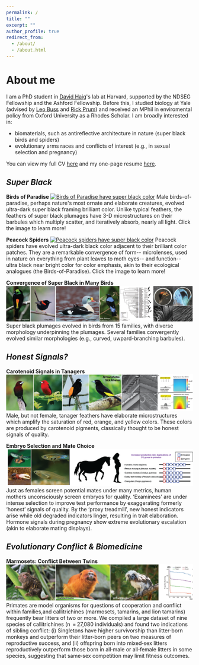 ```yaml
---
permalink: /
title: ""
excerpt: ""
author_profile: true
redirect_from: 
  - /about/
  - /about.html
---
```


About me
======

I am a PhD student in [David Haig](https://haiggroup.oeb.harvard.edu/)'s lab at Harvard, supported by the NDSEG Fellowship and the Ashford Fellowship. Before this, I studied biology at Yale (advised by [Leo Buss](https://eeb.yale.edu/people/faculty-affiliated/leo-buss) and [Rick Prum](https://prumlab.yale.edu/)) and received an MPhil in enviromental policy from Oxford University as a Rhodes Scholar. I am broadly interested in:
- biomaterials, such as antireflective architecture in nature (super black birds and spiders)
- evolutionary arms races and conflicts of interest (e.g., in sexual selection and pregnancy)  

You can view my full CV [here](https://reallymccoy.github.io/files/Dakota_McCoy_CV.pdf) and my one-page resume [here](https://reallymccoy.github.io/files/Dakota_McCoy_OnePage_Resume.pdf).



*Super Black*
-------

**Birds of Paradise**
[![Birds of Paradise have super black color](/images/Birds_of_Paradise_Website.png)](https://www.nature.com/articles/s41467-017-02088-w)
Male birds-of-paradise, perhaps nature's most ornate and elaborate creatures, evolved ultra-dark super black framing brilliant color. Unlike typical feathers, the feathers of super black plumages have 3-D microstructures on their barbules which multiply scatter, and iteratively absorb, nearly all light. Click the image to learn more!


**Peacock Spiders**
[![Peacock spiders have super black color](/images/Peacock_Spiders_Website.png)](https://royalsocietypublishing.org/doi/full/10.1098/rspb.2019.0589)
Peacock spiders have evolved ultra-dark black color adjacent to their brilliant color patches. They are a remarkable convergence of form-- microlenses, used in nature on everything from plant leaves to moth eyes-- and function-- ultra black near bright color for color emphasis, akin to their ecological analogues (the Birds-of-Paradise). Click the image to learn more!

**Convergence of Super Black in Many Birds**
[![Many bird evolved super black color](/images/Convergent_Evolution_Birds_Website.png)](https://jeb.biologists.org/content/222/18/jeb208140)
Super black plumages evolved in birds from 15 families, with diverse morphology underpinning the plumages. Several families convergently evolved similar morphologies (e.g., curved, uwpard-branching barbules). 

*Honest Signals?*
-------

**Carotenoid Signals in Tanagers**
[![Tanagers have microstructures to enhance pigment](/images/Tanagers_Website.png)](https://www.biorxiv.org/content/10.1101/799783v3)
Male, but not female, tanager feathers have elaborate microstructures which amplify the saturation of red, orange, and yellow colors. These colors are produced by carotenoid pigments, classically thought to be honest signals of quality.

**Embryo Selection and Mate Choice**
[![Embryo selection and mate choice](/images/SignalsDegrade_Website.png)](https://www.cell.com/trends/ecology-evolution/fulltext/S0169-5347(19)30344-1)
Just as females screen potential mates under many metrics, human mothers unconsciously screen embryos for quality. ‘Examinees’ are under intense selection to improve test performance by exaggerating formerly ‘honest’ signals of quality. By the  ‘proxy treadmill’, new honest indicators arise while old degraded indicators linger, resulting in trait elaboration. Hormone signals during pregnancy show extreme evolutionary escalation (akin to elaborate mating displays).

*Evolutionary Conflict & Biomedicine*
-------

**Marmosets: Conflict Between Twins**
[![Marmosets](/images/Marmosets_Website.png)](https://onlinelibrary.wiley.com/doi/abs/10.1002/ajp.23038)
Primates are model organisms for questions of cooperation and conflict within families,and callitrichines (marmosets, tamarins, and lion tamarins) frequently bear litters of two or more. We compiled a large dataset of nine species of callitrichines (n  = 27,080 individuals) and found two indications of sibling conflict: (i) Singletons have higher survivorship than litter‐born monkeys and outperform their litter‐born peers on two measures of reproductive success, and (ii) offspring born into mixed‐sex litters reproductively outperform those born in all‐male or all‐female litters in some species, suggesting that same‐sex competition may limit fitness outcomes.


